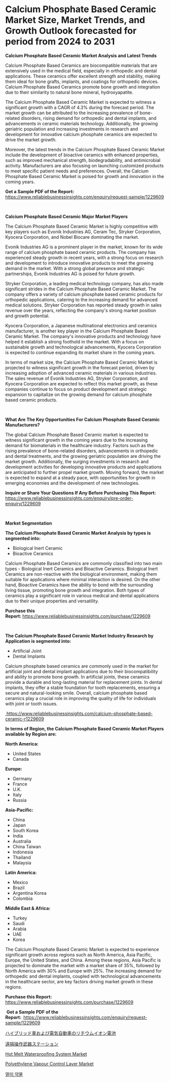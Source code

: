 <p><h1>Calcium Phosphate Based Ceramic Market Size, Market Trends, and Growth Outlook forecasted for period from 2024 to 2031</h1></p><p><strong>Calcium Phosphate Based Ceramic Market Analysis and Latest Trends</strong></p>
<p><p>Calcium Phosphate Based Ceramics are biocompatible materials that are extensively used in the medical field, especially in orthopedic and dental applications. These ceramics offer excellent strength and stability, making them ideal for bone grafts, implants, and coatings for orthopedic devices. Calcium Phosphate Based Ceramics promote bone growth and integration due to their similarity to natural bone mineral, hydroxyapatite.</p><p>The Calcium Phosphate Based Ceramic Market is expected to witness a significant growth with a CAGR of 4.3% during the forecast period. The market growth can be attributed to the increasing prevalence of bone-related disorders, rising demand for orthopedic and dental implants, and advancements in ceramic materials technology. Additionally, the growing geriatric population and increasing investments in research and development for innovative calcium phosphate ceramics are expected to drive the market growth.</p><p>Moreover, the latest trends in the Calcium Phosphate Based Ceramic Market include the development of bioactive ceramics with enhanced properties, such as improved mechanical strength, biodegradability, and antimicrobial activity. Manufacturers are also focusing on launching customized products to meet specific patient needs and preferences. Overall, the Calcium Phosphate Based Ceramic Market is poised for growth and innovation in the coming years.</p></p>
<p><strong>Get a Sample PDF of the Report:&nbsp;</strong> <a href="https://www.reliablebusinessinsights.com/enquiry/request-sample/1229609">https://www.reliablebusinessinsights.com/enquiry/request-sample/1229609</a></p>
<p>&nbsp;</p>
<p><strong>Calcium Phosphate Based Ceramic Major Market Players</strong></p>
<p><p>The Calcium Phosphate Based Ceramic Market is highly competitive with key players such as Evonik Industries AG, Ceram Tec, Stryker Corporation, Kyocera Corporation, and Nobel Biocare dominating the market. </p><p>Evonik Industries AG is a prominent player in the market, known for its wide range of calcium phosphate based ceramic products. The company has experienced steady growth in recent years, with a strong focus on research and development to introduce innovative products to meet the growing demand in the market. With a strong global presence and strategic partnerships, Evonik Industries AG is poised for future growth.</p><p>Stryker Corporation, a leading medical technology company, has also made significant strides in the Calcium Phosphate Based Ceramic Market. The company offers a variety of calcium phosphate based ceramic products for orthopedic applications, catering to the increasing demand for advanced medical solutions. Stryker Corporation has reported steady growth in sales revenue over the years, reflecting the company's strong market position and growth potential.</p><p>Kyocera Corporation, a Japanese multinational electronics and ceramics manufacturer, is another key player in the Calcium Phosphate Based Ceramic Market. The company's innovative products and technology have helped it establish a strong foothold in the market. With a focus on sustainable growth and technological advancements, Kyocera Corporation is expected to continue expanding its market share in the coming years.</p><p>In terms of market size, the Calcium Phosphate Based Ceramic Market is projected to witness significant growth in the forecast period, driven by increasing adoption of advanced ceramic materials in various industries. The sales revenue of Evonik Industries AG, Stryker Corporation, and Kyocera Corporation are expected to reflect this market growth, as these companies continue to focus on product development and strategic expansion to capitalize on the growing demand for calcium phosphate based ceramic products.</p></p>
<p>&nbsp;</p>
<p><strong>What Are The Key Opportunities For Calcium Phosphate Based Ceramic Manufacturers?</strong></p>
<p><p>The global Calcium Phosphate Based Ceramic market is expected to witness significant growth in the coming years due to the increasing demand for biomaterials in the healthcare industry. Factors such as the rising prevalence of bone-related disorders, advancements in orthopedic and dental treatments, and the growing geriatric population are driving the market growth. Additionally, the surging investments in research and development activities for developing innovative products and applications are anticipated to further propel market growth. Moving forward, the market is expected to expand at a steady pace, with opportunities for growth in emerging economies and the development of new technologies.</p></p>
<p><strong>Inquire or Share Your Questions If Any Before Purchasing This Report:</strong> <a href="https://www.reliablebusinessinsights.com/enquiry/pre-order-enquiry/1229609">https://www.reliablebusinessinsights.com/enquiry/pre-order-enquiry/1229609</a></p>
<p>&nbsp;</p>
<p><strong>Market Segmentation</strong></p>
<p><strong>The Calcium Phosphate Based Ceramic Market Analysis by types is segmented into:</strong></p>
<p><ul><li>Biological Inert Ceramic</li><li>Bioactive Ceramics</li></ul></p>
<p><p>Calcium Phosphate Based Ceramics are commonly classified into two main types - Biological Inert Ceramics and Bioactive Ceramics. Biological Inert Ceramics are non-reactive with the biological environment, making them suitable for applications where minimal interaction is desired. On the other hand, Bioactive Ceramics have the ability to bond with the surrounding living tissue, promoting bone growth and integration. Both types of ceramics play a significant role in various medical and dental applications due to their unique properties and versatility.</p></p>
<p><strong>Purchase this Report:&nbsp;</strong><a href="https://www.reliablebusinessinsights.com/purchase/1229609">https://www.reliablebusinessinsights.com/purchase/1229609</a></p>
<p>&nbsp;</p>
<p><strong>The Calcium Phosphate Based Ceramic Market Industry Research by Application is segmented into:</strong></p>
<p><ul><li>Artificial Joint</li><li>Dental Implants</li></ul></p>
<p><p>Calcium phosphate based ceramics are commonly used in the market for artificial joint and dental implant applications due to their biocompatibility and ability to promote bone growth. In artificial joints, these ceramics provide a durable and long-lasting material for replacement joints. In dental implants, they offer a stable foundation for tooth replacements, ensuring a secure and natural-looking smile. Overall, calcium phosphate based ceramics play a crucial role in improving the quality of life for individuals with joint or tooth issues.</p></p>
<p><a href="https://www.reliablebusinessinsights.com/calcium-phosphate-based-ceramic-r1229609">&nbsp;https://www.reliablebusinessinsights.com/calcium-phosphate-based-ceramic-r1229609</a></p>
<p><strong>In terms of Region, the Calcium Phosphate Based Ceramic Market Players available by Region are:</strong></p>
<p>
    <p> <strong> North America: </strong>
        <ul>
            <li>United States</li>
            <li>Canada</li>
        </ul>
        </p> 
    <p> <strong> Europe: </strong>
        <ul>
            <li>Germany</li>
            <li>France</li>
            <li>U.K.</li>
            <li>Italy</li>
            <li>Russia</li>
        </ul>
        </p> 
    <p> <strong> Asia-Pacific: </strong>
        <ul>
            <li>China</li>
            <li>Japan</li>
            <li>South Korea</li>
            <li>India</li>
            <li>Australia</li>
            <li>China Taiwan</li>
            <li>Indonesia</li>
            <li>Thailand</li>
            <li>Malaysia</li>
        </ul>
        </p> 
    <p> <strong> Latin America: </strong>
        <ul>
            <li>Mexico</li>
            <li>Brazil</li>
            <li>Argentina Korea</li>
            <li>Colombia</li>
        </ul>
        </p> 
    <p> <strong> Middle East & Africa: </strong>
        <ul>
            <li>Turkey</li>
            <li>Saudi</li>
            <li>Arabia</li>
            <li>UAE</li>
            <li>Korea</li>
        </ul>
    </p>
    </p>
<p><p>The Calcium Phosphate Based Ceramic Market is expected to experience significant growth across regions such as North America, Asia Pacific, Europe, the United States, and China. Among these regions, Asia Pacific is projected to dominate the market with a market share of 35%, followed by North America with 30% and Europe with 25%. The increasing demand for orthopedic and dental implants, coupled with technological advancements in the healthcare sector, are key factors driving market growth in these regions.</p></p>
<p><strong>Purchase this Report: </strong><a href="https://www.reliablebusinessinsights.com/purchase/1229609">https://www.reliablebusinessinsights.com/purchase/1229609</a></p>
<p>&nbsp;<strong>Get a Sample PDF of the Report:&nbsp;&nbsp;</strong><a href="https://www.reliablebusinessinsights.com/enquiry/request-sample/1229609">https://www.reliablebusinessinsights.com/enquiry/request-sample/1229609</a></p>
<p><strong></strong></p>
<p><p><a href="https://github.com/VinceMarvin1/Market-Research-Report-List-1/blob/main/6480752137588.md">ハイブリッド車および電気自動車のリチウムイオン電池</a></p><p><a href="https://github.com/DayanaRunolfsdottir/Market-Research-Report-List-1/blob/main/9666185137589.md">遠隔操作武器ステーション</a></p><p><a href="https://github.com/msbsaifansami/Market-Research-Report-List-1/blob/main/hot-melt-waterproofing-system-market.md">Hot Melt Waterproofing System Market</a></p><p><a href="https://github.com/ockatxef85/Market-Research-Report-List-1/blob/main/polyethylene-vapour-control-layer-market.md">Polyethylene Vapour Control Layer Market</a></p><p><a href="https://github.com/PercyHagernes9778/Market-Research-Report-List-2/blob/main/1399575143170.md">멀미 약물</a></p></p>